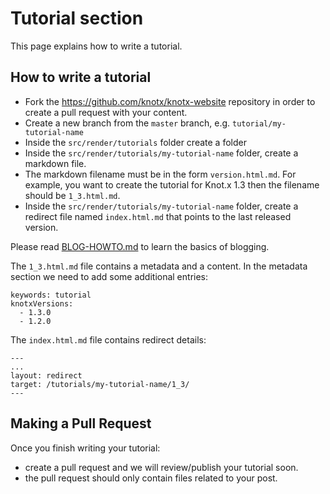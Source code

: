 # Tutorial section

This page explains how to write a tutorial.

## How to write a tutorial

- Fork the https://github.com/knotx/knotx-website repository in order to create a pull request with your content.
- Create a new branch from the `master` branch, e.g. `tutorial/my-tutorial-name`
- Inside the `src/render/tutorials` folder create a folder
- Inside the `src/render/tutorials/my-tutorial-name` folder, create a markdown file.
- The markdown filename must be in the form `version.html.md`. For example, you want to create the 
tutorial for Knot.x 1.3 then the filename should be `1_3.html.md`.
- Inside the `src/render/tutorials/my-tutorial-name` folder, create a redirect file named `index.html.md`
that points to the last released version.

Please read [BLOG-HOWTO.md](BLOG-HOWTO.md) to learn the basics of blogging.

The `1_3.html.md` file contains a metadata and a content. In the metadata section we need to add
some additional entries:

```
keywords: tutorial
knotxVersions:
  - 1.3.0
  - 1.2.0
```

The `index.html.md` file contains redirect details:

```
---
...
layout: redirect
target: /tutorials/my-tutorial-name/1_3/
---
```

## Making a Pull Request
Once you finish writing your tutorial:
- create a pull request and we will review/publish your tutorial soon.
- the pull request should only contain files related to your post.
